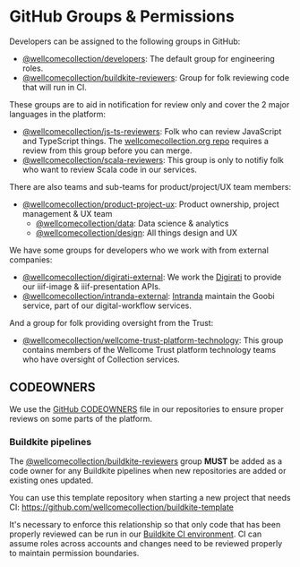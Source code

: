 # GitHub Groups & Permissions

Developers can be assigned to the following groups in GitHub:
- [@wellcomecollection/developers](https://github.com/orgs/wellcomecollection/teams/developers): The default group for engineering roles.
- [@wellcomecollection/buildkite-reviewers](https://github.com/orgs/wellcomecollection/teams/buildkite-reviewers): Group for folk reviewing code that will run in CI.

These groups are to aid in notification for review only and cover the 2 major languages in the platform:
- [@wellcomecollection/js-ts-reviewers](https://github.com/orgs/wellcomecollection/teams/js-ts-reviewers): Folk who can review JavaScript and TypeScript things. The [wellcomecollection.org repo](https://github.com/wellcomecollection/wellcomecollection.org) requires a review from this group before you can merge.
- [@wellcomecollection/scala-reviewers](https://github.com/orgs/wellcomecollection/teams/scala-reviewers): This group is only to notifiy folk who want to review Scala code in our services.

There are also teams and sub-teams for product/project/UX team members:
- [@wellcomecollection/product-project-ux](https://github.com/orgs/wellcomecollection/teams/product-project-ux): Product ownership, project management & UX team
  - [@wellcomecollection/data](https://github.com/orgs/wellcomecollection/teams/data): Data science & analytics
  - [@wellcomecollection/design](https://github.com/orgs/wellcomecollection/teams/data): All things design and UX

We have some groups for developers who we work with from external companies:
- [@wellcomecollection/digirati-external](https://github.com/orgs/wellcomecollection/teams/digirati-external): We work the [Digirati](https://digirati.com/) to provide our iiif-image & iiif-presentation APIs.
- [@wellcomecollection/intranda-external](https://github.com/orgs/wellcomecollection/teams/intranda-external): [Intranda](https://www.intranda.com/) maintain the Goobi service, part of our digital-workflow services.

And a group for folk providing oversight from the Trust:
- [@wellcomecollection/wellcome-trust-platform-technology](https://github.com/orgs/wellcomecollection/teams/wellcome-trust-platform-technology): This group contains members of the Wellcome Trust platform technology teams who have oversight of Collection services.

## CODEOWNERS

We use the [GitHub CODEOWNERS](https://docs.github.com/en/github/creating-cloning-and-archiving-repositories/creating-a-repository-on-github/about-code-owners) file in our repositories to ensure proper reviews on some parts of the platform.

### Buildkite pipelines

The [@wellcomecollection/buildkite-reviewers](https://github.com/orgs/wellcomecollection/teams/buildkite-reviewers) group **MUST** be added as a code owner for any Buildkite pipelines when new repositories are added or existing ones updated.

You can use this template repository when starting a new project that needs CI: https://github.com/wellcomecollection/buildkite-template

It's necessary to enforce this relationship so that only code that has been properly reviewed can be run in our [Buildkite CI environment](https://buildkite.com/wellcomecollection). CI can assume roles across accounts and changes need to be reviewed properly to maintain permission boundaries.
